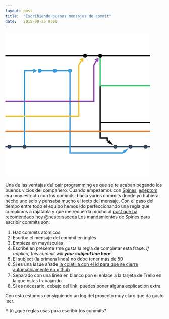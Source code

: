 ```yaml
---
layout: post
title:  "Escribiendo buenos mensajes de commit"
date:   2015-09-25 9:00
---
```

![github branches](/assets/branches.png)

Una de las ventajas del pair programming es que se te acaban pegando los buenos vicios del compañero. Cuando empezamos con [Spines](http://spines.me), [@leptom](https://twitter.com/leptom) era muy estricto con los commits: hacía varios commits donde yo hubiera hecho uno solo y pensaba mucho el texto del mensaje. 
Con el paso del tiempo entre todo el equipo hemos ido perfeccionando una regla que cumplimos a rajatabla y que me recuerda mucho al [post que ha recomendado hoy @nestorsaceda](http://chris.beams.io/posts/git-commit/)
Los mandamientos de Spines para escribir commits son:

1. Haz commits atómicos
2. Escribe el mensaje del commit en inglés
3. Empieza en mayúsculas
4. Escribe en presente (me gusta la regla de completar esta frase:
_If applied, this commit will **your subject line here**_
5. El subject (la primera línea) no debe tener más de 50
6. Si es una issue añade [la coletilla con el id para que se cierre automáticamente en github](https://help.github.com/articles/closing-issues-via-commit-messages/)
7. Separado con una linea en blanco pon el enlace a la tarjeta de Trello en la que estas trabajando
8. Si es necesario, debajo del link, puedes poner alguna explicación extra

Con esto estamos consiguiendo un log del proyecto muy claro que da gusto leer.

Y tú ¿qué reglas usas para escribir tus commits?
